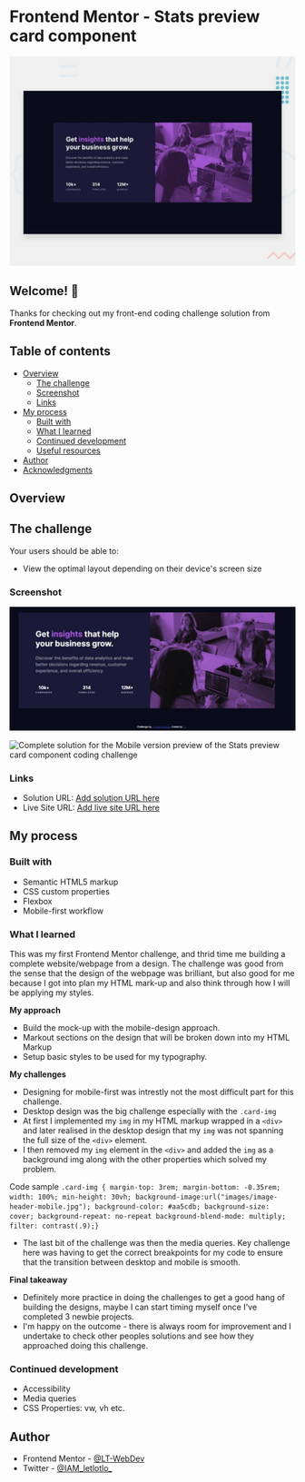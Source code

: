 # Frontend Mentor - Stats preview card component

![Design preview for the Stats preview card component coding challenge](design/desktop-preview.jpg)

## Welcome! 👋

Thanks for checking out my front-end coding challenge solution from **Frontend Mentor**.

## Table of contents

- [Overview](#overview)
  - [The challenge](#the-challenge)
  - [Screenshot](#screenshot)
  - [Links](#links)
- [My process](#my-process)
  - [Built with](#built-with)
  - [What I learned](#what-i-learned)
  - [Continued development](#continued-development)
  - [Useful resources](#useful-resources)
- [Author](#author)
- [Acknowledgments](#acknowledgments)

## Overview

## The challenge

Your users should be able to:

- View the optimal layout depending on their device's screen size

### Screenshot


![Complete solution for the Desktop version preview of the Stats preview card component coding challenge](screenshots/desktop--version.JPG)


![Complete solution for the Mobile version preview of the Stats preview card component coding challenge](screenshots/mobile--version.JPG)

### Links

- Solution URL: [Add solution URL here](https://your-solution-url.com)
- Live Site URL: [Add live site URL here](https://your-live-site-url.com)

## My process

### Built with

- Semantic HTML5 markup
- CSS custom properties
- Flexbox
- Mobile-first workflow

### What I learned

This was my first Frontend Mentor challenge, and thrid time me building a complete website/webpage from a design. The challenge was good from the sense that the design of the webpage was brilliant, but also good for me because I got into plan my HTML mark-up and also think through how I will be applying my styles. 

**My approach**
- Build the mock-up with the mobile-design approach.
- Markout sections on the design that will be broken down into my HTML Markup
- Setup basic styles to be used for my typography.

**My challenges**
- Designing for mobile-first was intrestly not the most difficult part for this challenge. 
- Desktop design was the big challenge especially with the ```.card-img```
- At first I implemented my ```img``` in my HTML markup wrapped in a ```<div>``` and later realised in the desktop design that my ```img``` was not spanning the full size of the ```<div>``` element. 
- I then removed my ```img``` element in the ```<div>``` and added the ```img``` as a background img along with the other properties which solved my problem.

Code sample
```.card-img { margin-top: 3rem; margin-bottom: -0.35rem; width: 100%; min-height: 30vh; background-image:url("images/image-header-mobile.jpg"); background-color: #aa5cdb; background-size: cover; background-repeat: no-repeat background-blend-mode: multiply; filter: contrast(.9);}```

- The last bit of the challenge was then the media queries. Key challenge here was having to get the correct breakpoints for my code to ensure that the transition between desktop and mobile is smooth.

**Final takeaway**
- Definitely more practice in doing the challenges to get a good hang of building the designs, maybe I can start timing myself once I've completed 3 newbie projects.
- I'm happy on the outcome - there is always room for improvement and I undertake to check other peoples solutions and see how they approached doing this challenge.

### Continued development

- Accessibility
- Media queries 
- CSS Properties: vw, vh etc.

## Author

- Frontend Mentor - [@LT-WebDev](https://www.frontendmentor.io/profile/LT-WebDev)
- Twitter - [@IAM_letlotlo_](https://www.twitter.com/IAM_letlotlo_)
